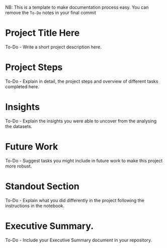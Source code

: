 NB: This is a template to make documentation process easy. You can remove the `To-Do` notes in your final commit

# Project Title Here

To-Do - Write a short project description here.

# Project Steps

To-Do - Explain in detail, the project steps and overview of different tasks completed here.

# Insights

To-Do - Explain the insights you were able to uncover from the analysing the datasets.

# Future Work

To-Do - Suggest tasks you might include in future work to make this project more robust.

# Standout Section

To-Do - Explain what you did differently in the project following the instructions in the notebook.

# Executive Summary.

To-Do - Include your Executive Summary document in your repository.
